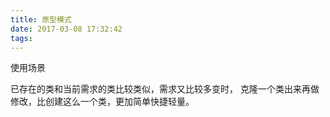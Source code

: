 ```yaml
---
title: 原型模式
date: 2017-03-08 17:32:42
tags:
---
```

使用场景

已存在的类和当前需求的类比较类似，需求又比较多变时，
克隆一个类出来再做修改，比创建这么一个类，更加简单快捷轻量。